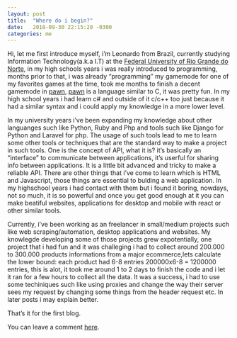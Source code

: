 ```yaml
---
layout: post
title:  "Where do i begin?"
date:   2018-09-30 22:15:20 -0300
categories: me
---
```

Hi, 
let me first introduce myself, i’m Leonardo from Brazil, currently studying Information Technology(a.k.a I.T) at the [Federal University of Rio Grande do Norte][link-ufrn], in my high schools years i was really introduced to programming, months prior to that, i was already “programming” my gamemode for one of my favorites games at the time, took me months to finish a decent gamemode in [pawn][link-pawn], [pawn][link-pawn] is a language similar to C, it was pretty fun. In my high school years i had learn c# and outside of it c/c++ too just because it had a similar syntax and i could apply my knowledge in a more lower level.

In my university years i’ve been expanding my knowledge about other languanges such like Python, Ruby and Php and tools such like Django for Python and Laravel for php. The usage of such tools lead to me to learn some other tools or techniques that are the standard way to make a project in such tools. One is the concept of API, what it is? it’s basically an “interface” to communicate between applications, it’s userful for sharing info between applications. It is a little bit advanced and tricky to make a reliable API. There are other things that i’ve come to learn which is HTML and Javascript, those things are essential to bulding a web application. In my highschool years i had contact with them but i found it boring, nowdays, not so much, it is so powerful and once you get good enough at it you can make beatiful websites, applications for desktop and mobile with react or other similar tools.

Currently, i’ve been working as an freelancer in small/medium projects such like web scraping/automation, desktop applications and websites. My knowlegde developing some of those projects grew expotentially, one project that i had fun and it was challeging i had to collect around 200.000 to 300.000 products informations from a major ecommerce,lets calculate the lower bound: each product had 6-8 entries 200000x6-8 = 1200000 entries, this is alot, it took me around 1 to 2 days to finish the code and i let it ran for a few hours to collect all the data. It was a success, i had to use some techiniques such like using proxies and change the way their server sees my request by changing some things from the header request etc. In later posts i may explain better.

That’s it for the first blog.

You can leave a comment [here][comment].


[link-ufrn]: https://www.ufrn.br/
[link-pawn]: https://github.com/compuphase/pawn
[comment]: https://github.com/Bufige/blog/issues

